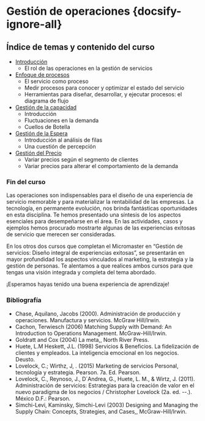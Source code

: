# Gestión de operaciones {docsify-ignore-all}

## Índice de temas y contenido del curso

- [Introducción](/cursos/procesos/uncordobax/mcm002/intro.md)
  - El rol de las operaciones en la gestión de servicios
- [Enfoque de procesos](/cursos/procesos/uncordobax/mcm002/enfoque.md)
  - El servicio como proceso
  - Medir procesos para conocer y optimizar el estado del servicio
  - Herramientas para diseñar, desarrollar, y ejecutar procesos: el diagrama de flujo
- [Gestión de la capacidad](/cursos/procesos/uncordobax/mcm002/capacidad.md)
  - Introducción
  - Fluctuaciones en la demanda
  - Cuellos de Botella
- [Gestión de la Espera](/cursos/procesos/uncordobax/mcm002/espera.md)
  - Introducción al análisis de filas
  - Una cuestión de percepción
- [Gestión del Precio](/cursos/procesos/uncordobax/mcm002/precio.md)
  - Variar precios según el segmento de clientes
  - Variar precios para alterar el comportamiento de la demanda

### Fin del curso

Las operaciones son indispensables para el diseño de una experiencia de servicio memorable y para materializar la rentabilidad de las empresas. La tecnología, en permanente evolución, nos brinda fantásticas oportunidades en esta disciplina. Te hemos presentado una síntesis de los aspectos esenciales para desempeñarse en el área. En las actividades, casos y ejemplos hemos procurado mostrarte algunas de las experiencias exitosas de servicio que merecen ser consideradas.  

En los otros dos cursos que completan el Micromaster en “Gestión de servicios: Diseño integral de experiencias exitosas”, se presentarán en mayor profundidad los aspectos vinculados al marketing, la estrategia y la gestión de personas. Te alentamos a que realices ambos cursos para que tengas una visión integrada y completa del tema abordado.

¡Esperamos hayas tenido una buena experiencia de aprendizaje!

### Bibliografía

- Chase, Aquilano, Jacobs (2000). Administración de producción y operaciones. Manufactura y servicios. McGraw Hill/Irwin.
- Cachon, Terwiesch (2006) Matching Supply with Demand: An Introduction to Operations Management. McGraw-Hill/Irwin.
- Goldratt and Cox (2004) La meta,, North River Press.
- Huete, L.M Heskett, J.L. (1998) Servicios & Beneficios. La fidelización de clientes y empleados. La inteligencia emocional en los negocios. Deusto.
- Lovelock, C.; Wirthz, J, . (2015) Marketing de servicios Personal, tecnología y estrategia. Pearson. 7a. Ed. Pearson.
- Lovelock, C., Reynoso, J., D´Andrea, G., Huete, L. M., & Wirtz, J. (2011). Administración de servicios: Estrategias para la creación de valor en el nuevo paradigma de los negocios / Christopher Lovelock (2a. ed. --.). México D.F.: Pearson.
- Simchi-Levi, Kaminsky, Simchi-Levi (2003) Designing and Managing the Supply Chain: Concepts, Strategies, and Cases,, McGraw-Hill/Irwin.
